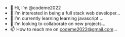 - 👋 Hi, I’m @codeme2022
- 👀 I’m interested in being a full stack web developer...
- 🌱 I’m currently learning learning javascript ...
- 💞️ I’m looking to collaborate on new projects...
- 📫 How to reach me on codeme2022@gmail.com...

<!---
codeme2022/codeme2022 is a ✨ special ✨ repository because its `README.md` (this file) appears on your GitHub profile.
You can click the Preview link to take a look at your changes.
--->

